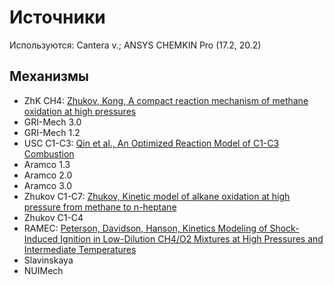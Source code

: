 # Источники

Используются: Cantera v.;
ANSYS CHEMKIN Pro (17.2, 20.2)

## Механизмы

- ZhK CH4: [Zhukov, Kong, A compact reaction mechanism of methane oxidation at high pressures](https://doi.org/10.3184/146867818X15066862094914)
- GRI-Mech 3.0
- GRI-Mech 1.2
- USC C1-C3: [Qin et al., An Optimized Reaction Model of C1-C3 Combustion](http://ignis.usc.edu/Mechanisms/C3-opt/c3_opt.pdf)
- Aramco 1.3
- Aramco 2.0
- Aramco 3.0
- Zhukov C1-C7: [Zhukov, Kinetic model of alkane oxidation at high pressure from methane to n-heptane](https://www.researchgate.net/publication/225004510)
- Zhukov C1-C4
- RAMEC: [Peterson, Davidson, Hanson, Kinetics Modeling of Shock-Induced Ignition in Low-Dilution CH4/O2 Mixtures at High Pressures and Intermediate Temperatures](https://doi.org/10.1016/S0010-2180(98)00111-4)
- Slavinskaya
- NUIMech

  